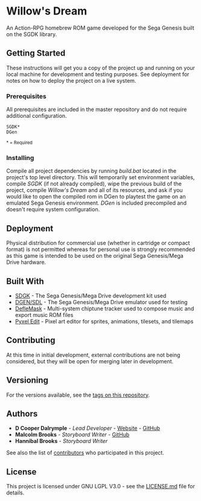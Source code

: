 # Willow's Dream

An Action-RPG homebrew ROM game developed for the Sega Genesis built on the SGDK library.

## Getting Started

These instructions will get you a copy of the project up and running on your local machine for development and testing purposes. See deployment for notes on how to deploy the project on a live system.

### Prerequisites

All prerequisites are included in the master repository and do not require additional configuration.

```
SGDK*
DGen
```
<sub>\* = Required</sub>

### Installing

Compile all project dependencies by running _build.bat_ located in the project's top level directory. This will temporarily set environment variables, compile _SGDK_ (if not already compiled), wipe the previous build of the project, compile _Willow's Dream_ and all of its resources, and ask if you would like to open the compiled rom in DGen to playtest the game on an emulated Sega Genesis environment. _DGen_ is included precompiled and doesn't require system configuration.

## Deployment

Physical distribution for commercial use (whether in cartridge or compact format) is not permitted whereas for personal use is strongly recommended as this game is intended to be used on the original Sega Genesis/Mega Drive hardware.

## Built With

* [SDGK](https://github.com/Stephane-D/SGDK/wiki) - The Sega Genesis/Mega Drive development kit used
* [DGEN/SDL](http://dgen.sourceforge.net/) - The Sega Genesis/Mega Drive emulator used for testing
* [DefleMask](http://deflemask.com/) - Multi-system chiptune tracker used to compose music and export music ROM files
* [Pyxel Edit](http://pyxeledit.com/) - Pixel art editor for sprites, animations, tilesets, and tilemaps

## Contributing

At this time in initial development, external contributions are not being considered, but they will be open for merging later in development.

## Versioning

For the versions available, see the [tags on this repository](https://github.com/your/project/tags).

## Authors

* **D Cooper Dalrymple** - *Lead Developer* - [Website](https://dcdalrymple.com/) - [GitHub](https://github.com/dcooperdalrymple/)
* **Malcolm Brooks** - *Storyboard Writer* - [GitHub](https://github.com/MalcolmBrooks2)
* **Hannibal Brooks** - *Storyboard Writer*

See also the list of [contributors](https://github.com/your/project/contributors) who participated in this project.

## License

This project is licensed under GNU LGPL V3.0 - see the [LICENSE.md](LICENSE.md) file for details.
